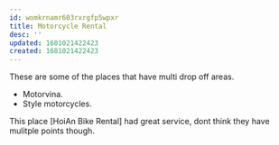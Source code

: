 ```yaml
---
id: womkrnamr603rxrgfp5wpxr
title: Motorcycle Rental
desc: ''
updated: 1681021422423
created: 1681021422423
---
```


These are some of the places that have multi drop off areas. 
- Motorvina.
- Style motorcycles.

This place [HoiAn Bike Rental] had great service, dont think they have mulitple points though. 
